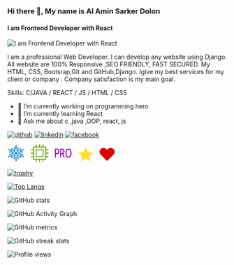 ### Hi there 👋, My name is Al Amin Sarker Dolon
#### I am Frontend Developer with React
![I am Frontend Developer with React](https://media.licdn.com/dms/image/D5616AQFqPGut3S7rWg/profile-displaybackgroundimage-shrink_350_1400/0/1677005117296?e=1682553600&v=beta&t=G3DLtijQF4GFyeD0t6oDjBvQFYKayGAshTcrwEA7o-A)

I am a professional Web Developer. I can develop any website using Django. All website are 100% Responsive ,SEO FRIENDLY, FAST SECURED. My HTML, CSS, Bootsrap,Git and GitHub,Django. Igive my best services for my client or company . Company satisfaction is my main goal.

Skills: C/JAVA / REACT / JS / HTML / CSS

- 🔭 I’m currently working on programming hero 
- 🌱 I’m currently learning React 
- 💬 Ask me about c ,java ,OOP, react, js  


[<img src='https://cdn.jsdelivr.net/npm/simple-icons@3.0.1/icons/github.svg' alt='github' height='40'>](https://github.com/https://github.com/alamindolon)  [<img src='https://cdn.jsdelivr.net/npm/simple-icons@3.0.1/icons/linkedin.svg' alt='linkedin' height='40'>](https://www.linkedin.com/in/https://www.linkedin.com/in/al-amin-sarker-dolon-41b510194//)  [<img src='https://cdn.jsdelivr.net/npm/simple-icons@3.0.1/icons/facebook.svg' alt='facebook' height='40'>](https://www.facebook.com/https://www.facebook.com/alaminsarkerdolon/)  

<a href='https://archiveprogram.github.com/'><img src='https://raw.githubusercontent.com/acervenky/animated-github-badges/master/assets/acbadge.gif' width='40' height='40'></a> <a href='https://docs.github.com/en/developers'><img src='https://raw.githubusercontent.com/acervenky/animated-github-badges/master/assets/devbadge.gif' width='40' height='40'></a> <a href='https://github.com/pricing'><img src='https://raw.githubusercontent.com/acervenky/animated-github-badges/master/assets/pro.gif' width='40' height='40'></a> <a href='https://stars.github.com/'><img src='https://raw.githubusercontent.com/acervenky/animated-github-badges/master/assets/starbadge.gif' width='35' height='35'></a> <a href='https://docs.github.com/en/github/supporting-the-open-source-community-with-github-sponsors'><img src='https://raw.githubusercontent.com/acervenky/animated-github-badges/master/assets/sponsorbadge.gif' width='35' height='35'></a> 

[![trophy](https://github-profile-trophy.vercel.app/?username=https://github.com/alamindolon)](https://github.com/ryo-ma/github-profile-trophy)

[![Top Langs](https://github-readme-stats.vercel.app/api/top-langs/?username=https://github.com/alamindolon)](https://github.com/anuraghazra/github-readme-stats)

![GitHub stats](https://github-readme-stats.vercel.app/api?username=https://github.com/alamindolon&show_icons=true&count_private=true)  

![GitHub Activity Graph](https://activity-graph.herokuapp.com/graph?username=https://github.com/alamindolon)  

![GitHub metrics](https://metrics.lecoq.io/https://github.com/alamindolon)  

![GitHub streak stats](https://streak-stats.demolab.com/?user=https://github.com/alamindolon)  

![Profile views](https://gpvc.arturio.dev/https://github.com/alamindolon)  
